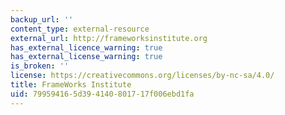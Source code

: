 ```yaml
---
backup_url: ''
content_type: external-resource
external_url: http://frameworksinstitute.org
has_external_licence_warning: true
has_external_license_warning: true
is_broken: ''
license: https://creativecommons.org/licenses/by-nc-sa/4.0/
title: FrameWorks Institute
uid: 79959416-5d39-4140-8017-17f006ebd1fa
---
```

